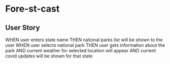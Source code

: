 # Fore-st-cast

## User Story
WHEN user enters state name
THEN national parks list will be shown to the user
WHEN user selects national park
THEN user gets information about the park
AND current weather for selected location will appear
AND current covid updates will be shown for that state